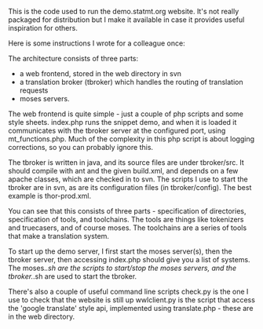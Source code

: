 This is the code used to run the demo.statmt.org website. It's not really packaged for distribution
but I make it available in case it provides useful inspiration for others.

Here is some instructions I wrote for a colleague once:

The architecture consists of three parts:
- a web frontend, stored in the web directory in svn
- a  translation broker (tbroker) which handles the routing of translation
requests
-  moses servers.

The web frontend is quite simple - just  a couple of php scripts and some
style  sheets. index.php runs the snippet demo, and when it is loaded it
communicates  with the tbroker server at the configured port, using
mt_functions.php. Much of the complexity in this php script is about logging
corrections, so you can probably ignore this.

The tbroker is written in java, and its source files are under tbroker/src. It
should compile with ant and the given build.xml, and depends on a few
apache classes, which are checked in to svn. The scripts I use to start the
tbroker are in svn, as are its configuration files (in tbroker/config). The best
example is thor-prod.xml.

You can see that this consists of three parts - specification of directories,
specification of tools, and toolchains. The tools are things like tokenizers and
truecasers, and of course moses. The toolchains are a series of tools that
make a translation system.

To start up the demo server, I first start the moses server(s), then the
tbroker server, then accessing index.php should give you a list of systems.
The moses.*.sh are the scripts to start/stop the moses servers, and the
tbroker.*.sh are used to start the tbroker.

There's also a couple of useful command line scripts check.py is the one I use
to check that the website is still up wwlclient.py is the script that access the
'google translate' style api, implemented using translate.php - these are in
the web directory.

